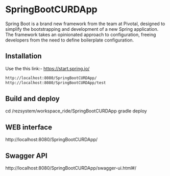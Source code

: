 # SpringBootCURDApp

Spring Boot is a brand new framework from the team at Pivotal, designed to simplify the bootstrapping and development of a new Spring application. The framework takes an opinionated approach to configuration, freeing developers from the need to define boilerplate configuration.

## Installation

Use the this link:- https://start.spring.io/



```bash
http://localhost:8080/SpringBootCURDApp/
http://localhost:8080/SpringBootCURDApp/test
```


## Build and deploy



cd /rezsystem/workspace_ride/SpringBootCURDApp
gradle deploy




## WEB interface

http://localhost:8080/SpringBootCURDApp/


## Swagger API
http://localhost:8080/SpringBootCURDApp/swagger-ui.html#/
